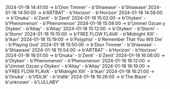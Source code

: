2024-01-18 14:41:00 -> b'Dion Timmer' - b'Shiawase' - b'Shiawase'
2024-01-18 14:50:00 -> b'ARTBAT' - b'Horizon' - b'Horizon'
2024-01-18 14:58:00 -> b'Onuka' - b'Zenit' - b'Zenit'
2024-01-18 15:02:00 -> b'Otyken' - b'Phenomenon' - b'Phenomenon'
2024-01-18 15:08:00 -> b'Ummet Ozcan y Otyken' - b'Altay' - b'Altay'
2024-01-18 15:12:00 -> b'Otyken' - b'Storm' - b'Storm'
2024-01-18 15:15:00 -> b'FREE FLOW FLAVA' - b'Midnight XIII' - b'Ikari'
2024-01-18 15:19:00 -> b'Polyphia' - b'Remember That You Will Die' - b'Playing God'
2024-01-18 15:50:00 -> b'Dion Timmer' - b'Shiawase' - b'Shiawase'
2024-01-18 15:54:00 -> b'ARTBAT' - b'Horizon' - b'Horizon'
2024-01-18 16:01:00 -> b'Onuka' - b'Zenit' - b'Zenit'
2024-01-18 16:06:00 -> b'Otyken' - b'Phenomenon' - b'Phenomenon'
2024-01-18 16:12:00 -> b'Ummet Ozcan y Otyken' - b'Altay' - b'Altay'
2024-01-18 16:19:00 -> b'FREE FLOW FLAVA' - b'Midnight XIII' - b'Ikari'
2024-01-18 16:21:00 -> b'Onuka' - b'VIDLIK' - b'Vidlik'
2024-01-18 16:26:00 -> b'The Blaze' - b'unknown' - b'LULLABY'
